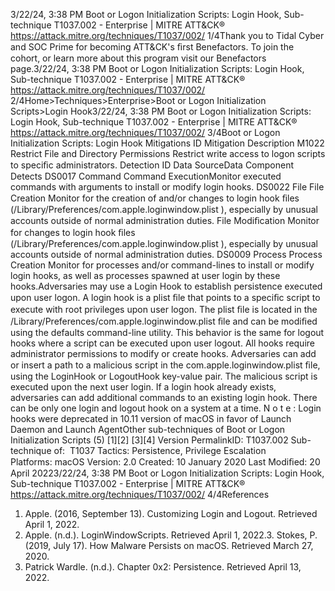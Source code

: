 3/22/24, 3:38 PM Boot or Logon Initialization Scripts: Login Hook, Sub-technique T1037.002 - Enterprise | MITRE ATT&CK®
https://attack.mitre.org/techniques/T1037/002/ 1/4Thank you to Tidal Cyber and SOC Prime for becoming ATT&CK's ﬁrst Benefactors. To join the cohort, or learn more about this program visit our
Benefactors page.3/22/24, 3:38 PM Boot or Logon Initialization Scripts: Login Hook, Sub-technique T1037.002 - Enterprise | MITRE ATT&CK®
https://attack.mitre.org/techniques/T1037/002/ 2/4Home>Techniques>Enterprise>Boot or Logon Initialization Scripts>Login Hook3/22/24, 3:38 PM Boot or Logon Initialization Scripts: Login Hook, Sub-technique T1037.002 - Enterprise | MITRE ATT&CK®
https://attack.mitre.org/techniques/T1037/002/ 3/4Boot or Logon Initialization Scripts: Login Hook
Mitigations
ID Mitigation Description
M1022 Restrict File and Directory Permissions Restrict write access to logon scripts to speciﬁc administrators.
Detection
ID Data SourceData Component Detects
DS0017 Command Command
ExecutionMonitor executed commands with arguments to install or modify login hooks.
DS0022 File File Creation Monitor for the creation of and/or changes to login hook ﬁles
(/Library/Preferences/com.apple.loginwindow.plist ), especially by unusual accounts
outside of normal administration duties.
File Modiﬁcation Monitor for changes to login hook ﬁles
(/Library/Preferences/com.apple.loginwindow.plist ), especially by unusual accounts
outside of normal administration duties.
DS0009 Process Process Creation Monitor for processes and/or command-lines to install or modify login hooks, as well as
processes spawned at user login by these hooks.Adversaries may use a Login Hook to establish persistence executed upon user logon. A login hook is a plist ﬁle that points to a speciﬁc
script to execute with root privileges upon user logon. The plist ﬁle is located in the
/Library/Preferences/com.apple.loginwindow.plist ﬁle and can be modiﬁed using the defaults command-line utility. This behavior
is the same for logout hooks where a script can be executed upon user logout. All hooks require administrator permissions to modify or
create hooks.
Adversaries can add or insert a path to a malicious script in the com.apple.loginwindow.plist ﬁle, using the LoginHook or LogoutHook
key-value pair. The malicious script is executed upon the next user login. If a login hook already exists, adversaries can add additional
commands to an existing login hook. There can be only one login and logout hook on a system at a time.
N o t e : Login hooks were deprecated in 10.11 version of macOS in favor of Launch Daemon and Launch AgentOther sub-techniques of Boot or Logon Initialization Scripts (5)
[1][2]
[3][4]
Version PermalinkID: T1037.002
Sub-technique of:  T1037
 
Tactics: Persistence, Privilege Escalation
 
Platforms: macOS
Version: 2.0
Created: 10 January 2020
Last Modiﬁed: 20 April 20223/22/24, 3:38 PM Boot or Logon Initialization Scripts: Login Hook, Sub-technique T1037.002 - Enterprise | MITRE ATT&CK®
https://attack.mitre.org/techniques/T1037/002/ 4/4References
1. Apple. (2016, September 13). Customizing Login and Logout.
Retrieved April 1, 2022.
2. Apple. (n.d.). LoginWindowScripts. Retrieved April 1, 2022.3. Stokes, P. (2019, July 17). How Malware Persists on macOS.
Retrieved March 27, 2020.
4. Patrick Wardle. (n.d.). Chapter 0x2: Persistence. Retrieved April
13, 2022.
